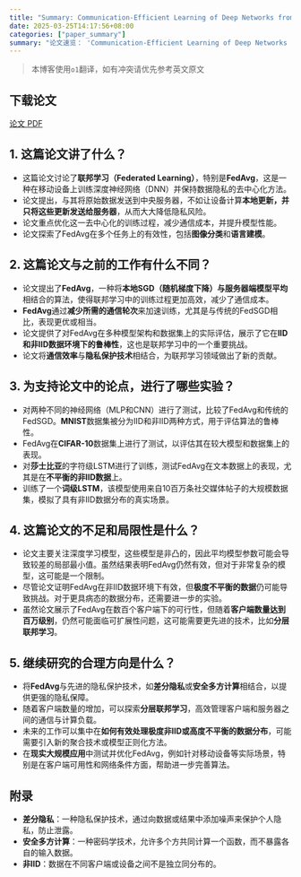 ```yaml
---
title: "Summary: Communication-Efficient Learning of Deep Networks from Decentralized Data"
date: 2025-03-25T14:17:56+08:00
categories: ["paper_summary"]
summary: "论文速览： 'Communication-Efficient Learning of Deep Networks from Decentralized Data'"
---
```


> 本博客使用`o1`翻译，如有冲突请优先参考英文原文

## 下载论文

[论文 PDF](https://arxiv.org/pdf/1602.05629)

## 1. 这篇论文讲了什么？

- 这篇论文讨论了**联邦学习（Federated Learning）**，特别是**FedAvg**，这是一种在移动设备上训练深度神经网络（DNN）并保持数据隐私的去中心化方法。
- 论文提出，与其将原始数据发送到中央服务器，不如让设备计算**本地更新，并只将这些更新发送给服务器**，从而大大降低隐私风险。
- 论文重点优化这一去中心化的训练过程，减少通信成本，并提升模型性能。
- 论文探索了FedAvg在多个任务上的有效性，包括**图像分类**和**语言建模**。

## 2. 这篇论文与之前的工作有什么不同？

- 论文提出了**FedAvg**，一种将**本地SGD（随机梯度下降）**与**服务器端模型平均**相结合的算法，使得联邦学习中的训练过程更加高效，减少了通信成本。
- **FedAvg**通过**减少所需的通信轮次**来加速训练，尤其是与传统的FedSGD相比，表现更优或相当。
- 论文提供了对FedAvg在多种模型架构和数据集上的实际评估，展示了它在**IID和非IID数据环境下的鲁棒性**，这也是联邦学习中的一个重要挑战。
- 论文将**通信效率**与**隐私保护技术**相结合，为联邦学习领域做出了新的贡献。

## 3. 为支持论文中的论点，进行了哪些实验？

- 对两种不同的神经网络（MLP和CNN）进行了测试，比较了FedAvg和传统的FedSGD。**MNIST**数据集被分为IID和非IID两种方式，用于评估算法的鲁棒性。
- FedAvg在**CIFAR-10**数据集上进行了测试，以评估其在较大模型和数据集上的表现。
- 对**莎士比亚**的字符级LSTM进行了训练，测试FedAvg在文本数据上的表现，尤其是在**不平衡的非IID数据**上。
- 训练了一个**词级LSTM**，该模型使用来自10百万条社交媒体帖子的大规模数据集，模拟了具有非IID数据分布的真实场景。

## 4. 这篇论文的不足和局限性是什么？

- 论文主要关注深度学习模型，这些模型是非凸的，因此平均模型参数可能会导致较差的局部最小值。虽然结果表明FedAvg仍然有效，但对于非常复杂的模型，这可能是一个限制。
- 尽管论文证明FedAvg在非IID数据环境下有效，但**极度不平衡的数据**仍可能导致挑战。对于更具病态的数据分布，还需要进一步的实验。
- 虽然论文展示了FedAvg在数百个客户端下的可行性，但随着**客户端数量达到百万级别**，仍然可能面临可扩展性问题，这可能需要更先进的技术，比如**分层联邦学习**。

## 5. 继续研究的合理方向是什么？

- 将**FedAvg**与先进的隐私保护技术，如**差分隐私**或**安全多方计算**相结合，以提供更强的隐私保障。
- 随着客户端数量的增加，可以探索**分层联邦学习**，高效管理客户端和服务器之间的通信与计算负载。
- 未来的工作可以集中在**如何有效处理极度非IID或高度不平衡的数据分布**，可能需要引入新的聚合技术或模型正则化方法。
- 在**现实大规模应用**中测试并优化FedAvg，例如针对移动设备等实际场景，特别是在客户端可用性和网络条件方面，帮助进一步完善算法。

## 附录

- **差分隐私**：一种隐私保护技术，通过向数据或结果中添加噪声来保护个人隐私，防止泄露。
- **安全多方计算**：一种密码学技术，允许多个方共同计算一个函数，而不暴露各自的输入数据。
- **非IID**：数据在不同客户端或设备之间不是独立同分布的。
